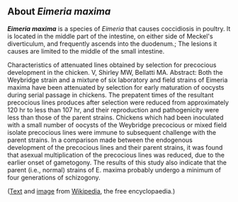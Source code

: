 About *Eimeria maxima* 
----------------------



***Eimeria maxima*** is a species of *Eimeria* that causes coccidiosis
in poultry. It is located in the middle part of the intestine, on either
side of Meckel\'s diverticulum, and frequently ascends into the
duodenum.; The lesions it causes are limited to the middle of the small
intestine.

Characteristics of attenuated lines obtained by selection for precocious
development in the chicken. V, Shirley MW, Bellatti MA. Abstract: Both
the Weybridge strain and a mixture of six laboratory and field strains
of Eimeria maxima have been attenuated by selection for early maturation
of oocysts during serial passage in chickens. The prepatent times of the
resultant precocious lines produces after selection were reduced from
approximately 120 hr to less than 107 hr, and their reproduction and
pathogenicity were less than those of the parent strains. Chickens which
had been inoculated with a small number of oocysts of the Weybridge
precocious or mixed field isolate precocious lines were immune to
subsequent challenge with the parent strains. In a comparison made
between the endogenous development of the precocious lines and their
parent strains, it was found that asexual multiplication of the
precocious lines was reduced, due to the earlier onset of gametogony.
The results of this study also indicate that the parent (i.e., normal)
strains of E. maxima probably undergo a minimum of four generations of
schizogony.

([Text](http://en.wikipedia.org/wiki/Eimeria_maxima) and
[image](https://commons.wikimedia.org/wiki/File:Emaxima_oocysts_usda.jpg)
from [Wikipedia](http://en.wikipedia.org/), the free encyclopaedia.)
